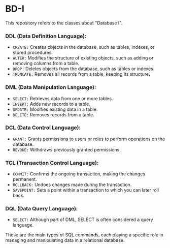 # BD-I

This repository refers to the classes about "Database I".

### DDL (Data Definition Language):

- `CREATE:` Creates objects in the database, such as tables, indexes, or stored procedures.
- `ALTER:` Modifies the structure of existing objects, such as adding or removing columns from a table.
- `DROP:` Deletes objects from the database, such as tables or indexes.
- `TRUNCATE:` Removes all records from a table, keeping its structure.

### DML (Data Manipulation Language):

- `SELECT:` Retrieves data from one or more tables.
- `INSERT:` Adds new records to a table.
- `UPDATE:` Modifies existing data in a table.
- `DELETE:` Removes records from a table.

### DCL (Data Control Language):

- `GRANT:` Grants permissions to users or roles to perform operations on the database.
- `REVOKE:` Withdraws previously granted permissions.

### TCL (Transaction Control Language):

- `COMMIT:` Confirms the ongoing transaction, making the changes permanent.
- `ROLLBACK:` Undoes changes made during the transaction.
- `SAVEPOINT:` Sets a point within a transaction to which you can later roll back.

### DQL (Data Query Language):

- `SELECT:` Although part of DML, SELECT is often considered a query language.
  
These are the main types of SQL commands, each playing a specific role in managing and manipulating data in a relational database.
